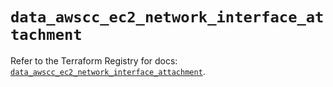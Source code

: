 # `data_awscc_ec2_network_interface_attachment`

Refer to the Terraform Registry for docs: [`data_awscc_ec2_network_interface_attachment`](https://registry.terraform.io/providers/hashicorp/awscc/0.70.0/docs/data-sources/ec2_network_interface_attachment).
